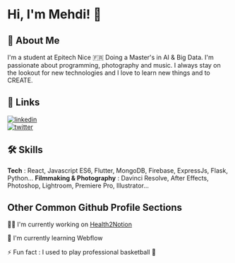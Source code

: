 # Hi, I'm Mehdi! 👋  
                
## 🚀 About Me  
I'm a student at Epitech Nice 🇫🇷 Doing a Master's in AI & Big Data.
I'm passionate about programming, photography and music.
I always stay on the lookout for new technologies and I love to learn new things and to CREATE.
    
## 🔗 Links  
<!-- [![portfolio](https://img.shields.io/badge/my_portfolio-1DA1F2?style=for-the-badge&logo=ko-fi&logoColor=white)](https://sumitnalavade.vercel.app/)   -->
[![linkedin](https://img.shields.io/badge/linkedin-0A66C2?style=for-the-badge&logo=linkedin&logoColor=white)](https://www.linkedin.com/in/mehdi-chioukh-4ba2551b5/)  
[![twitter](https://img.shields.io/badge/github-000?style=for-the-badge&logo=github&logoColor=white)](https://github.com/TheThreshCarry/)  
    
## 🛠 Skills  
**Tech** : React, Javascript ES6, Flutter, MongoDB, Firebase, ExpressJs, Flask, Python...
**Filmmaking & Photography** : Davinci Resolve, After Effects, Photoshop, Lightroom, Premiere Pro, Illustrator...
    
## Other Common Github Profile Sections  
👩‍💻 I'm currently working on [Health2Notion](https://health2notion.com)
    
🧠 I'm currently learning Webflow
    
<!-- 👯‍♀️ I'm looking to collaborate on...   -->
    
<!-- 🤔 I'm looking for help with...  
    
💬 Ask me about...   -->
    
<!-- 📫 How to reach me...  
    
😄 Pronouns...   -->
    
⚡️ Fun fact : I used to play professional basketball 🏀
    

